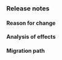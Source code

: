 <!--
    These sections should be part of the PR template for any breaking change.
-->

### Release notes

#### Reason for change

#### Analysis of effects

#### Migration path
